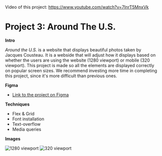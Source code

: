 Video of this project: https://www.youtube.com/watch?v=7InrT5MnxVk

# Project 3: Around The U.S.

  
**Intro**

*Around the U.S.* is a website that displays beautiful photos taken by Jacques Cousteau.
It is a webside that will adjust how it displays based on whether the users are using the website (1280 viewport) or mobile (320 viewport).
This project is made so all the elements are displayed correctly on popular screen sizes. We recommend investing more time in completing this project, since it's more difficult than previous ones.  
  
**Figma**  
  
* [Link to the project on Figma](https://www.figma.com/file/ii4xxsJ0ghevUOcssTlHZv/Sprint-3%3A-Around-the-US?node-id=0%3A1)


**Techniques**

* Flex  &  Grid 
* Font installation
* Text-overflow
* Media queries 

  
**Images**  
  
![1280 viewport](./images/demo/demo_1)
![320 viewport](./images/demo/demo_2)

